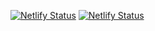 [![Netlify Status](https://api.netlify.com/api/v1/badges/7ff4783c-a280-492e-80a3-24823ef13ca2/deploy-status?branch=master)](https://app.netlify.com/sites/glowing-longma-4abcf2/deploys)
[![Netlify Status](https://api.netlify.com/api/v1/badges/7ff4783c-a280-492e-80a3-24823ef13ca2/deploy-status?branch=feat-netlify)](https://app.netlify.com/sites/glowing-longma-4abcf2/deploys)
